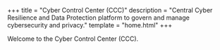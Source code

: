 +++
title = "Cyber Control Center (CCC)"
description = "Central Cyber Resilience and Data Protection platform to govern and manage cybersecurity and privacy."
template = "home.html"
+++

Welcome to the Cyber Control Center (CCC).

